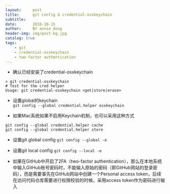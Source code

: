 ```yaml
---
layout:     post
title:      git config & credential-osxkeychain
subtitle:   
date:       2018-10-15
author:     BY annie dong
header-img: img/post-bg.jpg
catalog: true
tags:
    - git
    - credential-osxkeychain
    - two-factor authentication
---
```


- 确认已经安装了credential-osxkeychain  
  
```
> git credential-osxkeychain
# Test for the cred helper
Usage: git credential-osxkeychain <get|store|erase>
```
  
- 设置global的keychain    
`git config --global credential.helper osxkeychain`   

- 如果Mac系统如果不启用Keychain机制，也可以采用这种方式  
  
```
git config --global credential.helper cache
git config --global credential.helper store
```
  
- 设置git global config `git config --global -e`  

- 设置git local config  `git config --local -e`   

- 如果在GitHub中开启了2FA（two-factor authentication），那么在本地系统中输入GitHub账号密码时，不能输入原始的密码（即GitHub网站的登录密码），而是需要事先在GitHub网站中创建一个Personal access token，后续在访问代码仓库需要进行权限校验的时候，采用access token作为密码进行输入





